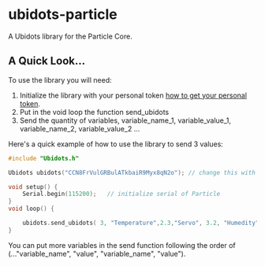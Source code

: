 # ubidots-particle
A Ubidots library for the Particle Core.

## A Quick Look...

To use the library you will need:

1. Initialize the library with your personal token [how to get your personal token](http://ubidots.com/docs/get_started/quickstart/tutorial.html).
2. Put in the void loop the function send_ubidots
3. Send the quantity of variables,  variable_name_1, variable_value_1, variable_name_2, variable_value_2 ... 

Here's a quick example of how to use the library to send 3 values:

``` cpp
#include "Ubidots.h"

Ubidots ubidots("CCN8FrVulGRBulATkbaiR9Myx8qN2o"); // change this with your token

void setup() {
    Serial.begin(115200);   // initialize serial of Particle
}
void loop() {

    ubidots.send_ubidots( 3, "Temperature",2.3,"Servo", 3.2, "Humedity", 4.2 ); 
}
```
You can put more variables in the send function following the order of (..."variable_name", "value", "variable_name", "value").




